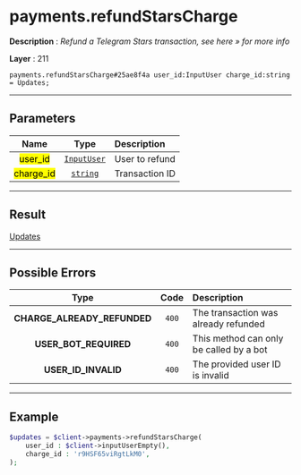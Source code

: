 # payments.refundStarsCharge

**Description** : *Refund a Telegram Stars transaction, see here » for more info*

**Layer** : 211

```tl
payments.refundStarsCharge#25ae8f4a user_id:InputUser charge_id:string = Updates;
```

---

## Parameters

| Name | Type | Description |
| :---: | :---: | :--- |
| <mark>user_id</mark> | [`InputUser`](type/InputUser) | User to refund |
| <mark>charge_id</mark> | [`string`](type/string) | Transaction ID |

---

## Result

[Updates](type/Updates)

---

## Possible Errors

| Type | Code | Description |
| :---: | :---: | :--- |
| **CHARGE_ALREADY_REFUNDED** | `400` | The transaction was already refunded |
| **USER_BOT_REQUIRED** | `400` | This method can only be called by a bot |
| **USER_ID_INVALID** | `400` | The provided user ID is invalid |

---

## Example

```php
$updates = $client->payments->refundStarsCharge(
	user_id : $client->inputUserEmpty(),
	charge_id : 'r9HSF65viRgtLkM0',
);
```